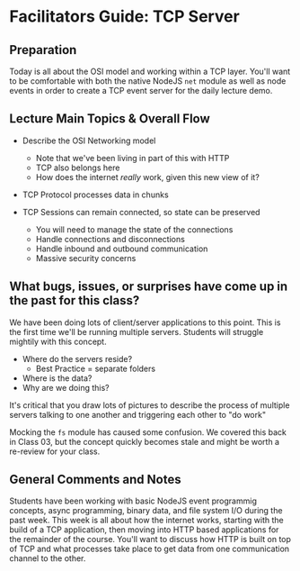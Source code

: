 # Facilitators Guide: TCP Server

## Preparation
Today is all about the OSI model and working within a TCP layer.  You'll want to be comfortable with both the native NodeJS `net` module as well as node events in order to create a TCP event server for the daily lecture demo.  
 
## Lecture Main Topics & Overall Flow
  
* Describe the OSI Networking model
  * Note that we've been living in part of this with HTTP
  * TCP also belongs here
  * How does the internet *really* work, given this new view of it?

* TCP Protocol processes data in chunks
* TCP Sessions can remain connected, so state can be preserved
  * You will need to manage the state of the connections
  * Handle connections and disconnections
  * Handle inbound and outbound communication
  * Massive security concerns

## What bugs, issues, or surprises have come up in the past for this class?

We have been doing lots of client/server applications to this point. This is the first time we'll be running multiple servers. Students will struggle mightily with this concept.

* Where do the servers reside?
  * Best Practice = separate folders
* Where is the data?
* Why are we doing this?

It's critical that you draw lots of pictures to describe the process of multiple servers talking to one another and triggering each other to "do work"

Mocking the `fs` module has caused some confusion. We covered this back in Class 03, but the concept quickly becomes stale and might be worth a re-review for your class.

## General Comments and Notes
Students have been working with basic NodeJS event programmig concepts, async programming, binary data, and file system I/O during the past week.  This week is all about how the internet works, starting with the build of a TCP application, then moving into HTTP based applications for the remainder of the course.  You'll want to discuss how HTTP is built on top of TCP and what processes take place to get data from one communication channel to the other.
